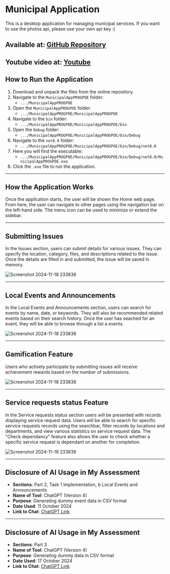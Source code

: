 
# Municipal Application

This is a desktop application for managing municipal services. If you want to use the photos api, please use your own api key :)

Available at: [GitHub Repository](https://github.com/VCNMB/vcnmb-prog7312-2024-poe-Stephan2001.git)
---
Youtube video at: [Youtube](https://youtu.be/OZ-PPh36A78)
---

## How to Run the Application

1. Download and unpack the files from the online repository.
2. Navigate to the `MunicipalAppPROGPOE` folder:
   - `.../MunicipalAppPROGPOE`
3. Open the `MunicipalAppPROGPOE` folder:
   - `.../MunicipalAppPROGPOE/MunicipalAppPROGPOE`
4. Navigate to the `bin` folder:
   - `.../MunicipalAppPROGPOE/MunicipalAppPROGPOE/bin`
5. Open the `Debug` folder:
   - `.../MunicipalAppPROGPOE/MunicipalAppPROGPOE/bin/Debug`
6. Navigate to the `net8.0` folder:
   - `.../MunicipalAppPROGPOE/MunicipalAppPROGPOE/bin/Debug/net8.0`
7. Here you will find the executable:
   - `.../MunicipalAppPROGPOE/MunicipalAppPROGPOE/bin/Debug/net8.0/MunicipalAppPROGPOE.exe`
8. Click the `.exe` file to run the application.

---

## How the Application Works

Once the application starts, the user will be shown the Home web page. From here, the user can navigate to other pages using the navigation bar on the left-hand side. The menu icon can be used to minimize or extend the sidebar.

---

## Submitting Issues

In the Issues section, users can submit details for various issues. They can specify the location, category, files, and descriptions related to the issue. Once the details are filled in and submitted, the issue will be saved in memory.

![Screenshot 2024-11-18 233836](https://github.com/user-attachments/assets/2b787762-00f8-40c9-af71-844ddc5085e7)

---

## Local Events and Announcements

In the Local Events and Announcements section, users can search for events by name, date, or keywords. They will also be recommended related events based on their search history.
Once the user has seached for an event, they will be able to browse through a list a events.

![Screenshot 2024-11-18 233836](https://github.com/user-attachments/assets/c5bff80d-c366-4eef-ab8b-7810ee7e1d02)

---

## Gamification Feature

Users who actively participate by submitting issues will receive achievement rewards based on the number of submissions.

![Screenshot 2024-11-18 233836](https://github.com/user-attachments/assets/c5868c0e-74b5-4a4f-8275-5d3a9f1ce908)

---

## Service requests status Feature

In the Service requests status section users will be presented with records displaying service request data.
Users will be able to search for specific service requests records using the searchbar, filter records by locations and departments, and view various statistics on service request data.
The "Check dependancy" feature also allows the user to check whether a specific service request is dependant on another for completion. 

![Screenshot 2024-11-18 233836](https://github.com/user-attachments/assets/e1756ed5-5a4b-4ee6-8bbf-3fc1b8912a2d)

---

## Disclosure of AI Usage in My Assessment

- **Sections**: Part 2, Task 1 implementation, b Local Events and Announcements
- **Name of Tool**: ChatGPT (Version 4)
- **Purpose**: Generating dummy event data in CSV format
- **Date Used**: 11 October 2024
- **Link to Chat**: [ChatGPT Link](https://chatgpt.com/share/670e58ac-1a3c-8012-83e3-cda65558058a)

---

## Disclosure of AI Usage in My Assessment

- **Sections**: Part 3
- **Name of Tool**: ChatGPT (Version 4)
- **Purpose**: Generating dummy data in CSV format
- **Date Used**: 17 October 2024
- **Link to Chat**: [ChatGPT Link](https://chatgpt.com/share/673a42fb-3ff8-8012-a3e1-e2a8f4b8b81d)
